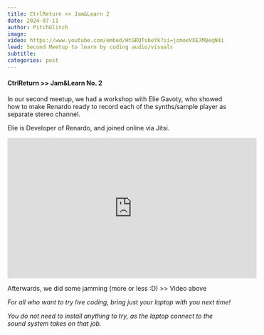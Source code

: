 ```yaml
---
title: CtrlReturn >> Jam&Learn 2
date: 2024-07-11
author: PitchGlitch
image:
video: https://www.youtube.com/embed/HtGRQTsbeYk?si=jcmoeVXE7MQeqN4i
lead: Second Meetup to learn by coding audio/visuals
subtitle:
categories: post
---
```


#### CtrlReturn >> Jam&Learn No. 2

In our second meetup, we had a workshop with  Elie Gavoty, who showed how to
make Renardo ready to record each of the synths/sample player as separate
stereo channel.

Elie is Developer of Renardo, and joined online via Jitsi.

<iframe width="560" height="315" src="https://www.youtube.com/embed/wQU6214BNbo?si=CRXpaqJJEGV0QHLu" title="YouTube video player" frameborder="0" allow="accelerometer; autoplay; clipboard-write; encrypted-media; gyroscope; picture-in-picture; web-share" referrerpolicy="strict-origin-when-cross-origin" allowfullscreen></iframe>

Afterwards, we did some jamming (more or less :D) >> Video above

*For all who want to try live coding, bring just your laptop with you next time!*

*You do not need to install anything to try, as the laptop connect to the sound system takes on that job.*
